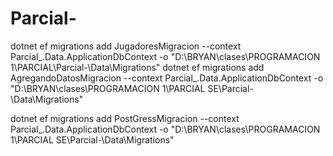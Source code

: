 # Parcial-

dotnet ef migrations add JugadoresMigracion --context Parcial\_.Data.ApplicationDbContext -o "D:\BRYAN\clases\PROGRAMACION 1\PARCIAL\Parcial-\Data\Migrations"
dotnet ef migrations add AgregandoDatosMigracion --context Parcial\_.Data.ApplicationDbContext -o "D:\BRYAN\clases\PROGRAMACION 1\PARCIAL SE\Parcial-\Data\Migrations"

dotnet ef migrations add PostGressMigracion --context Parcial\_.Data.ApplicationDbContext -o "D:\BRYAN\clases\PROGRAMACION 1\PARCIAL SE\Parcial-\Data\Migrations"
